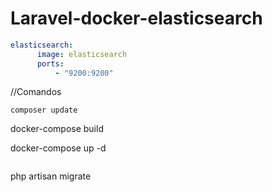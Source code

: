 
# Laravel-docker-elasticsearch



```yaml
elasticsearch:
      image: elasticsearch
      ports:
          - "9200:9200"
```


//Comandos

```
composer update
```
docker-compose build

docker-compose up -d
``` 

``` 
php artisan migrate
```